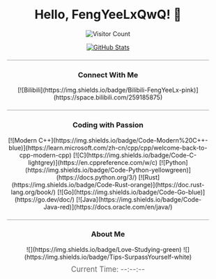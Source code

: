 <div id="title" align="center" style="padding: 20px; transition: background-color 1s;">

  <h1>Hello, FengYeeLxQwQ! 👋</h1>
  
  ![Visitor Count](https://profile-counter.glitch.me/FengYeeLx/count.svg)

  [![GitHub Stats](https://github-readme-stats.vercel.app/api?username=FengYeeLx&show_icons=true&theme=tokyonight)](https://b23.tv/iEJTnPp)

  <hr style="border: none; height: 2px; background-color: #ccc; margin: 20px 0;">

  <h3>Connect With Me</h3>
  [![Bilibili](https://img.shields.io/badge/Bilibili-FengYeeLx-pink)](https://space.bilibili.com/259185875)

  <hr style="border: none; height: 2px; background-color: #ccc; margin: 20px 0;">

  <h3>Coding with Passion</h3>
  [![Modern C++](https://img.shields.io/badge/Code-Modern%20C++-blue)](https://learn.microsoft.com/zh-cn/cpp/cpp/welcome-back-to-cpp-modern-cpp) 
  [![C](https://img.shields.io/badge/Code-C-lightgrey)](https://en.cppreference.com/w/c) 
  [![Python](https://img.shields.io/badge/Code-Python-yellowgreen)](https://docs.python.org/3/) 
  [![Rust](https://img.shields.io/badge/Code-Rust-orange)](https://doc.rust-lang.org/book/) 
  [![Go](https://img.shields.io/badge/Code-Go-blue)](https://go.dev/doc/) 
  [![Java](https://img.shields.io/badge/Code-Java-red)](https://docs.oracle.com/en/java/)

  <hr style="border: none; height: 2px; background-color: #ccc; margin: 20px 0;">

  <h3>About Me</h3>
  ![](https://img.shields.io/badge/Love-Studying-green) 
  ![](https://img.shields.io/badge/Tips-SurpassYourself-white)

  <div id="time" style="margin-top: 10px; font-size: 1.2em; color: #666;">Current Time: --:--:--</div>

</div>

<script>
// Function to update background color
function changeBackgroundColor() {
  const colors = ["#ffcccc", "#cceeff", "#ccffcc", "#ffebcc", "#e6ccff"];
  document.getElementById("title").style.backgroundColor = colors[Math.floor(Math.random() * colors.length)];
}

// Function to update current time
function updateTime() {
  const now = new Date();
  const formattedTime = now.toLocaleTimeString();
  document.getElementById("time").innerText = `Current Time: ${formattedTime}`;
}

// Update background every 5 seconds and time every second
setInterval(changeBackgroundColor, 5000);
setInterval(updateTime, 1000);

// Initial calls to set time and background
changeBackgroundColor();
updateTime();
</script>